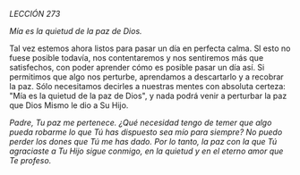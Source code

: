 *LECCIÓN 273*

*Mía es la quietud de la paz de Dios.*

Tal vez estemos ahora listos para pasar un día en perfecta calma. Sl esto no fuese posible todavía, nos contentaremos y nos sentiremos más que satisfechos, con poder aprender cómo es posible pasar un día así. Si permitimos que algo nos perturbe, aprendamos a descartarlo y a recobrar la paz. Sólo necesitamos decirles a nuestras mentes con absoluta certeza: "Mía es la quietud de la paz de Dios", y nada podrá venir a perturbar la paz que Dios Mismo le dio a Su Hijo.

_Padre, Tu paz me pertenece. ¿Qué necesidad tengo de temer que algo pueda robarme lo que Tú has dispuesto sea mío para siempre? No puedo perder los dones que Tú me has dado. Por lo tanto, la paz con la que Tú agraciaste a Tu Hijo sigue conmigo, en la quietud y en el eterno amor que Te profeso._